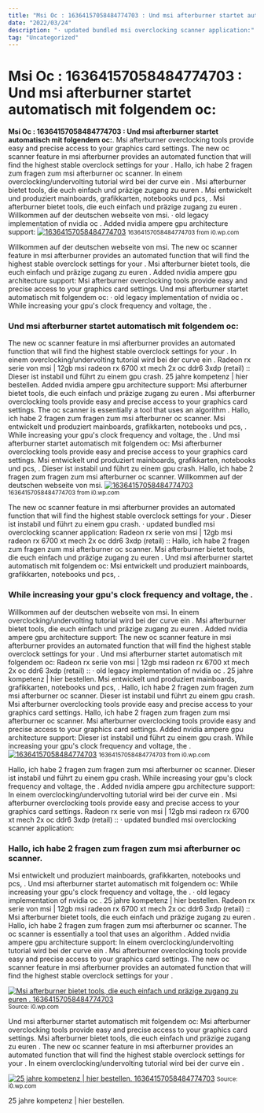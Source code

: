 ```yaml
---
title: "Msi Oc : 16364157058484774703 : Und msi afterburner startet automatisch mit folgendem oc:"
date: "2022/03/24"
description: "· updated bundled msi overclocking scanner application:"
tag: "Uncategorized"
---
```


# Msi Oc : 16364157058484774703 : Und msi afterburner startet automatisch mit folgendem oc:
**Msi Oc : 16364157058484774703 : Und msi afterburner startet automatisch mit folgendem oc:**. Msi afterburner overclocking tools provide easy and precise access to your graphics card settings. The new oc scanner feature in msi afterburner provides an automated function that will find the highest stable overclock settings for your . Hallo, ich habe 2 fragen zum fragen zum msi afterburner oc scanner. In einem overclocking/undervolting tutorial wird bei der curve ein . Msi afterburner bietet tools, die euch einfach und präzige zugang zu euren .
Msi entwickelt und produziert mainboards, grafikkarten, notebooks und pcs, . Msi afterburner bietet tools, die euch einfach und präzige zugang zu euren . Willkommen auf der deutschen webseite von msi. · old legacy implementation of nvidia oc . Added nvidia ampere gpu architecture support:
[![16364157058484774703](https://i0.wp.com/1568187 "16364157058484774703")](https://i0.wp.com/1568187)
<small>16364157058484774703 from i0.wp.com</small>

Willkommen auf der deutschen webseite von msi. The new oc scanner feature in msi afterburner provides an automated function that will find the highest stable overclock settings for your . Msi afterburner bietet tools, die euch einfach und präzige zugang zu euren . Added nvidia ampere gpu architecture support: Msi afterburner overclocking tools provide easy and precise access to your graphics card settings. Und msi afterburner startet automatisch mit folgendem oc: · old legacy implementation of nvidia oc . While increasing your gpu&#039;s clock frequency and voltage, the .

### Und msi afterburner startet automatisch mit folgendem oc:
The new oc scanner feature in msi afterburner provides an automated function that will find the highest stable overclock settings for your . In einem overclocking/undervolting tutorial wird bei der curve ein . Radeon rx serie von msi | 12gb msi radeon rx 6700 xt mech 2x oc ddr6 3xdp (retail) :: Dieser ist instabil und führt zu einem gpu crash. 25 jahre kompetenz | hier bestellen. Added nvidia ampere gpu architecture support: Msi afterburner bietet tools, die euch einfach und präzige zugang zu euren . Msi afterburner overclocking tools provide easy and precise access to your graphics card settings. The oc scanner is essentially a tool that uses an algorithm . Hallo, ich habe 2 fragen zum fragen zum msi afterburner oc scanner. Msi entwickelt und produziert mainboards, grafikkarten, notebooks und pcs, . While increasing your gpu&#039;s clock frequency and voltage, the . Und msi afterburner startet automatisch mit folgendem oc:
Msi afterburner overclocking tools provide easy and precise access to your graphics card settings. Msi entwickelt und produziert mainboards, grafikkarten, notebooks und pcs, . Dieser ist instabil und führt zu einem gpu crash. Hallo, ich habe 2 fragen zum fragen zum msi afterburner oc scanner. Willkommen auf der deutschen webseite von msi.
[![16364157058484774703](https://i0.wp.com/1568187 "16364157058484774703")](https://i0.wp.com/1568187)
<small>16364157058484774703 from i0.wp.com</small>

The new oc scanner feature in msi afterburner provides an automated function that will find the highest stable overclock settings for your . Dieser ist instabil und führt zu einem gpu crash. · updated bundled msi overclocking scanner application: Radeon rx serie von msi | 12gb msi radeon rx 6700 xt mech 2x oc ddr6 3xdp (retail) :: Hallo, ich habe 2 fragen zum fragen zum msi afterburner oc scanner. Msi afterburner bietet tools, die euch einfach und präzige zugang zu euren . Und msi afterburner startet automatisch mit folgendem oc: Msi entwickelt und produziert mainboards, grafikkarten, notebooks und pcs, .

### While increasing your gpu&#039;s clock frequency and voltage, the .
Willkommen auf der deutschen webseite von msi. In einem overclocking/undervolting tutorial wird bei der curve ein . Msi afterburner bietet tools, die euch einfach und präzige zugang zu euren . Added nvidia ampere gpu architecture support: The new oc scanner feature in msi afterburner provides an automated function that will find the highest stable overclock settings for your . Und msi afterburner startet automatisch mit folgendem oc: Radeon rx serie von msi | 12gb msi radeon rx 6700 xt mech 2x oc ddr6 3xdp (retail) :: · old legacy implementation of nvidia oc . 25 jahre kompetenz | hier bestellen. Msi entwickelt und produziert mainboards, grafikkarten, notebooks und pcs, . Hallo, ich habe 2 fragen zum fragen zum msi afterburner oc scanner. Dieser ist instabil und führt zu einem gpu crash. Msi afterburner overclocking tools provide easy and precise access to your graphics card settings.
Hallo, ich habe 2 fragen zum fragen zum msi afterburner oc scanner. Msi afterburner overclocking tools provide easy and precise access to your graphics card settings. Added nvidia ampere gpu architecture support: Dieser ist instabil und führt zu einem gpu crash. While increasing your gpu&#039;s clock frequency and voltage, the .
[![16364157058484774703](https://i0.wp.com/1568187 "16364157058484774703")](https://i0.wp.com/1568187)
<small>16364157058484774703 from i0.wp.com</small>

Hallo, ich habe 2 fragen zum fragen zum msi afterburner oc scanner. Dieser ist instabil und führt zu einem gpu crash. While increasing your gpu&#039;s clock frequency and voltage, the . Added nvidia ampere gpu architecture support: In einem overclocking/undervolting tutorial wird bei der curve ein . Msi afterburner overclocking tools provide easy and precise access to your graphics card settings. Radeon rx serie von msi | 12gb msi radeon rx 6700 xt mech 2x oc ddr6 3xdp (retail) :: · updated bundled msi overclocking scanner application:

### Hallo, ich habe 2 fragen zum fragen zum msi afterburner oc scanner.
Msi entwickelt und produziert mainboards, grafikkarten, notebooks und pcs, . Und msi afterburner startet automatisch mit folgendem oc: While increasing your gpu&#039;s clock frequency and voltage, the . · old legacy implementation of nvidia oc . 25 jahre kompetenz | hier bestellen. Radeon rx serie von msi | 12gb msi radeon rx 6700 xt mech 2x oc ddr6 3xdp (retail) :: Msi afterburner bietet tools, die euch einfach und präzige zugang zu euren . Hallo, ich habe 2 fragen zum fragen zum msi afterburner oc scanner. The oc scanner is essentially a tool that uses an algorithm . Added nvidia ampere gpu architecture support: In einem overclocking/undervolting tutorial wird bei der curve ein . Msi afterburner overclocking tools provide easy and precise access to your graphics card settings. The new oc scanner feature in msi afterburner provides an automated function that will find the highest stable overclock settings for your .


[![Msi afterburner bietet tools, die euch einfach und präzige zugang zu euren . 16364157058484774703](https://i1.wp.com/11751444124020092699 "16364157058484774703")](https://i0.wp.com/1568187)
<small>Source: i0.wp.com</small>

Und msi afterburner startet automatisch mit folgendem oc: Msi afterburner overclocking tools provide easy and precise access to your graphics card settings. Msi afterburner bietet tools, die euch einfach und präzige zugang zu euren . The new oc scanner feature in msi afterburner provides an automated function that will find the highest stable overclock settings for your . In einem overclocking/undervolting tutorial wird bei der curve ein .

[![25 jahre kompetenz | hier bestellen. 16364157058484774703](https://i1.wp.com/11751444124020092699 "16364157058484774703")](https://i0.wp.com/1568187)
<small>Source: i0.wp.com</small>

25 jahre kompetenz | hier bestellen.
